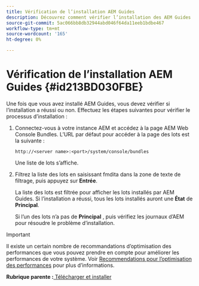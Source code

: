```yaml
---
title: Vérification de l’installation AEM Guides
description: Découvrez comment vérifier l’installation des AEM Guides
source-git-commit: 5ac066bb8db32944abd046f64da11eeb1bdbe467
workflow-type: tm+mt
source-wordcount: '165'
ht-degree: 0%

---
```



# Vérification de l’installation AEM Guides {#id213BD030FBE}

Une fois que vous avez installé AEM Guides, vous devez vérifier si l’installation a réussi ou non. Effectuez les étapes suivantes pour vérifier le processus d’installation :

1. Connectez-vous à votre instance AEM et accédez à la page AEM Web Console Bundles. L’URL par défaut pour accéder à la page des lots est la suivante :

   ```http
   http://<server name>:<port>/system/console/bundles
   ```

   Une liste de lots s’affiche.

1. Filtrez la liste des lots en saisissant fmdita dans la zone de texte de filtrage, puis appuyez sur **Entrée**.

   La liste des lots est filtrée pour afficher les lots installés par AEM Guides. Si l’installation a réussi, tous les lots installés auront une **État** de **Principal**.

   Si l’un des lots n’a pas de **Principal** , puis vérifiez les journaux d’AEM pour résoudre le problème d’installation.


>[!IMPORTANT]
>
> Il existe un certain nombre de recommandations d’optimisation des performances que vous pouvez prendre en compte pour améliorer les performances de votre système. Voir [Recommendations pour l’optimisation des performances](download-install-recommend-perf-optimiz.md#) pour plus d’informations.

**Rubrique parente :**[ Télécharger et installer](download-install.md)

